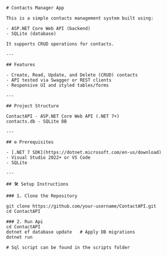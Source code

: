     # Contacts Manager App

    This is a simple contacts management system built using:

    - ASP.NET Core Web API (backend)
    - SQLite (database)

    It supports CRUD operations for contacts.

    ---

    ## Features

    - Create, Read, Update, and Delete (CRUD) contacts
    - API tested via Swagger or REST clients
    - Responsive UI and styled tables/forms

    ---

    ## Project Structure

    ContactAPI - ASP.NET Core Web API (.NET 7+)
    contacts.db - SQLite DB

    ---

    ## ⚙️ Prerequisites

    - [.NET 7 SDK](https://dotnet.microsoft.com/en-us/download)
    - Visual Studio 2022+ or VS Code
    - SQLite

    ---

    ## 🛠️ Setup Instructions

    ### 1. Clone the Repository

    git clone https://github.com/your-username/ContactAPI.git
    cd ContactAPI

    ### 2. Run Api 
    cd ContactAPI
    dotnet ef database update   # Apply DB migrations
    dotnet run

    # Sql script can be found in the scripts folder

